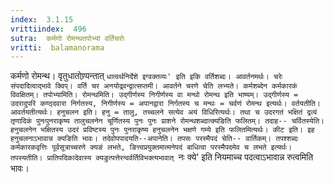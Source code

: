 ```yaml
---
index:  3.1.15
vrittiindex:  496
sutra:  कर्मणो रोमन्थतपोभ्यां वर्तिचरोः
vritti:  balamanorama 
---
```


कर्मणो रोमन्थ। वृतुधातोण्र्यन्तात् `धात्वर्थनिर्देशे इग्वक्तव्यः' इति इकि वर्तिशब्दः। आवर्तनमर्थः। चरेः संपदादित्वाद्भावे क्विप्। वर्ति चर अनयोद्र्वन्द्वात्सप्तमी। आवर्तने चरणे चेति लभ्यते। कर्मशब्देन कर्मकारकं विवक्षितम्। तपोभ्यामिति। रोमन्थमिति। उद्गीर्णस्य निगीर्णस्य वा मन्थो रोमन्थ इति भाष्यम्। उद्गीर्णस्य = उदरादुपरि कण्ठ्दवारा निर्गतस्य, निगीर्णस्य = अपानद्वारा निर्गतस्य च मन्थः = चर्वणं रोमन्थ इत्यर्थः। वर्तयतीति। आवर्तयतीत्यर्थः। हनुचलन इति। हनु = तालु, तच्चलने सत्येव अयं विधिरित्यर्थः। तथा च उदरगतं भक्षितं द्रव्यं तृणादिकं पुनःपुनराकृष्य तालुचलनेन चूर्णितस्य पुनः पुनः प्राशने रोमन्थशब्दात्क्यङिति फलितम्। तदाह-- चर्वितस्येति। हनुचलनेन भक्षितस्य उदरं प्रविष्टस्य पुनः पुनराकृष्य हनुचलनेन भक्षणे गम्ये इति फलितमित्यर्थः। कीट इति। इह हनुचलनाऽभावान्न क्यङिति भावः। तदेवोपपादयति--अपानेति। तपसः परस्मैपदं चेति-- वार्तिकम्। तपश्शब्दः कर्मकारकवृत्तिः पूर्वसूत्राच्चरणे क्यङं लभते, ङित्त्वप्रयुक्तमात्मनेपदं बाधित्वा परस्मैपदमेव च लभते इत्यर्थः। तपस्यतीति। प्रातिपदिकादेवास्य क्यङुत्पत्तेरन्वर्वर्तिविभक्त्यभावात् `नः क्ये' इति नियमाच्च पदत्वाऽभावान्न रुत्वमिति भावः।

